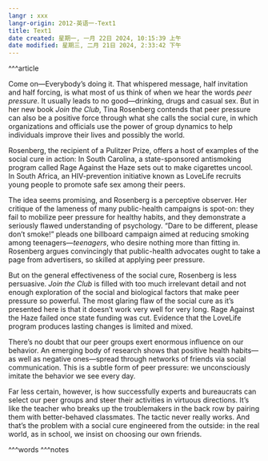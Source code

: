 ```yaml
---
langr : xxx
langr-origin: 2012-英语一-Text1
title: Text1
date created: 星期一, 一月 22日 2024, 10:15:39 上午
date modified: 星期三, 二月 21日 2024, 2:33:42 下午
---
```


^^^article

Come on—Everybody’s doing it. That whispered message, half invitation and half forcing, is what most of us think of when we hear the words _peer pressure_. It usually leads to no good—drinking, drugs and casual sex. But in her new book _Join the Club_, Tina Rosenberg contends that peer pressure can also be a positive force through what she calls the social cure, in which organizations and officials use the power of group dynamics to help individuals improve their lives and possibly the world.

Rosenberg, the recipient of a Pulitzer Prize, offers a host of examples of the social cure in action: In South Carolina, a state-sponsored antismoking program called Rage Against the Haze sets out to make cigarettes uncool. In South Africa, an HIV-prevention initiative known as LoveLife recruits young people to promote safe sex among their peers.

The idea seems promising, and Rosenberg is a perceptive observer. Her critique of the lameness of many public-health campaigns is spot-on: they fail to mobilize peer pressure for healthy habits, and they demonstrate a seriously flawed understanding of psychology. “Dare to be different, please don’t smoke!” pleads one billboard campaign aimed at reducing smoking among teenagers—_teenagers_, who desire nothing more than fitting in. Rosenberg argues convincingly that public-health advocates ought to take a page from advertisers, so skilled at applying peer pressure.

But on the general effectiveness of the social cure, Rosenberg is less persuasive. _Join the Club_ is filled with too much irrelevant detail and not enough exploration of the social and biological factors that make peer pressure so powerful. The most glaring flaw of the social cure as it’s presented here is that it doesn’t work very well for very long. Rage Against the Haze failed once state funding was cut. Evidence that the LoveLife program produces lasting changes is limited and mixed.

There’s no doubt that our peer groups exert enormous influence on our behavior. An emerging body of research shows that positive health habits—as well as negative ones—spread through networks of friends via social communication. This is a subtle form of peer pressure: we unconsciously imitate the behavior we see every day.

Far less certain, however, is how successfully experts and bureaucrats can select our peer groups and steer their activities in virtuous directions. It’s like the teacher who breaks up the troublemakers in the back row by pairing them with better-behaved classmates. The tactic never really works. And that’s the problem with a social cure engineered from the outside: in the real world, as in school, we insist on choosing our own friends.




^^^words
^^^notes